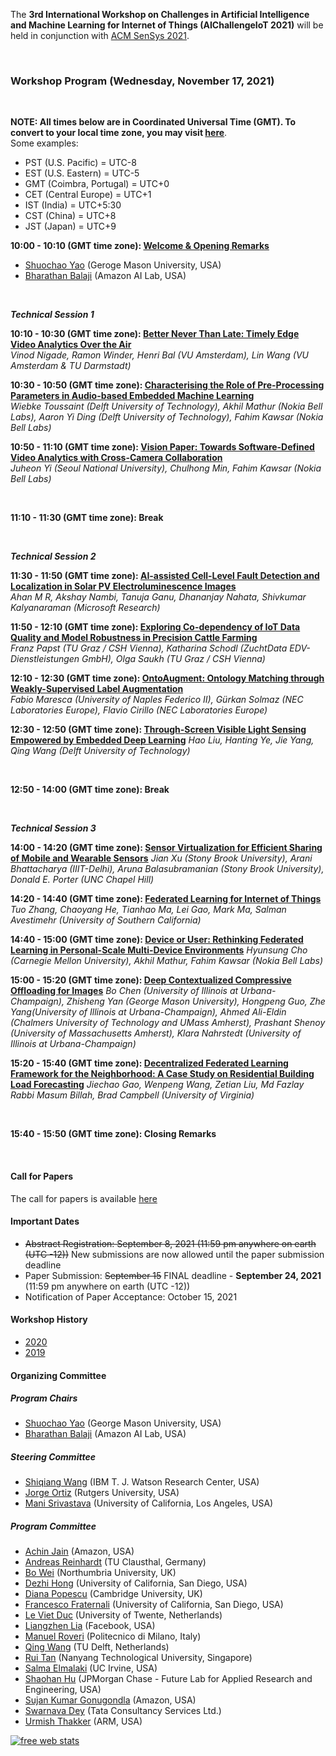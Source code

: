 The **3rd International Workshop on Challenges in Artificial Intelligence and Machine Learning for Internet of Things (AIChallengeIoT 2021)** will be held in conjunction with [ACM SenSys 2021](http://sensys.acm.org/2021/).


<script type="text/javascript">
function displayDate(dt) {
  var hour = dt.getHours();
  var minute = dt.getMinutes();
  var temp = '' + ((hour > 12) ? hour - 12 : hour);
  if (hour == 0)
    temp = '12';
  temp += ((minute < 10) ? ':0' : ':') + minute;
  temp += (hour >= 12) ? ' PM' : ' AM';
  temp += (dt.getDay() - dt.getUTCDay() == 1 ? ' (Nov. 17)' : '');
  return temp;
}

function getTimezoneOffset() {
  var offset = -(new Date()).getTimezoneOffset()/60;
  var temp = "UTC" + (offset >= 0 ? "+" : "") + offset;
  return temp;
}

function getLocalTimezone() {
  try {
    return Intl.DateTimeFormat().resolvedOptions().timeZone + ", " + getTimezoneOffset();
  }
  catch(e) {
    return getTimezoneOffset();
  }
}

function writeTimeRange(startTime, endTime) {
  var startTimeObj = new Date("2020-11-16T" + startTime + ":00.000+00:00");
  var endTimeObj = new Date("2020-11-16T" + endTime + ":00.000+00:00");

  return document.write(displayDate(startTimeObj) + " - " + displayDate(endTimeObj) + " (" + getLocalTimezone() +")");
}
</script>

<br/>

### Workshop Program (Wednesday, November 17, 2021)

<br/>

**NOTE: All times below are in Coordinated Universal Time (GMT). To convert to your local time zone, you may visit [here](https://time.is/compare/1000AM_17_Nov_2021_in_UTC)**.  
Some examples:  

- PST (U.S. Pacific) = UTC-8
- EST (U.S. Eastern) = UTC-5 
- GMT (Coimbra, Portugal) = UTC+0  
- CET (Central Europe) = UTC+1  
- IST (India) = UTC+5:30  
- CST (China) = UTC+8  
- JST (Japan) = UTC+9

**10:00 - 10:10 (GMT time zone): [Welcome & Opening Remarks]()**  
- [Shuochao Yao]() (Geroge Mason University, USA)
- [Bharathan Balaji]() (Amazon AI Lab, USA)

<br/>

***Technical Session 1***  

**10:10 - 10:30 (GMT time zone): [Better Never Than Late: Timely Edge Video Analytics Over the Air]()**  
*Vinod Nigade, Ramon Winder, Henri Bal (VU Amsterdam), Lin Wang (VU Amsterdam & TU Darmstadt)*

**10:30 - 10:50 (GMT time zone): [Characterising the Role of Pre-Processing Parameters in Audio-based Embedded Machine Learning]()**  
*Wiebke Toussaint (Delft University of Technology), Akhil Mathur (Nokia Bell Labs), Aaron Yi Ding (Delft University of Technology), Fahim Kawsar (Nokia Bell Labs)*

**10:50 - 11:10 (GMT time zone): [Vision Paper: Towards Software-Defined Video Analytics with Cross-Camera Collaboration]()**  
*Juheon Yi (Seoul National University), Chulhong Min, Fahim Kawsar (Nokia Bell Labs)*

<br/>

**11:10 - 11:30 (GMT time zone): Break**

<br/>


***Technical Session 2***

**11:30 - 11:50 (GMT time zone): [AI-assisted Cell-Level Fault Detection and Localization in Solar PV Electroluminescence Images]()**  
*Ahan M R, Akshay Nambi, Tanuja Ganu, Dhananjay Nahata, Shivkumar Kalyanaraman (Microsoft Research)*

**11:50 - 12:10 (GMT time zone): [Exploring Co-dependency of IoT Data Quality and Model Robustness in Precision Cattle Farming]()**  
*Franz Papst (TU Graz / CSH Vienna), Katharina Schodl (ZuchtData EDV-Dienstleistungen GmbH), Olga Saukh (TU Graz / CSH Vienna)*

**12:10 - 12:30 (GMT time zone): [OntoAugment: Ontology Matching through Weakly-Supervised Label Augmentation]()**  
*Fabio Maresca (University of Naples Federico II), Gürkan Solmaz (NEC Laboratories Europe), Flavio Cirillo (NEC Laboratories Europe)*

**12:30 - 12:50 (GMT time zone): [Through-Screen Visible Light Sensing Empowered by Embedded Deep Learning]()** 
*Hao Liu, Hanting Ye, Jie Yang, Qing Wang (Delft University of Technology)*


<br/>

**12:50 - 14:00 (GMT time zone): Break**

<br/>


***Technical Session 3***

**14:00 - 14:20 (GMT time zone): [Sensor Virtualization for Efficient Sharing of Mobile and Wearable Sensors]()** 
*Jian Xu (Stony Brook University), Arani Bhattacharya (IIIT-Delhi), Aruna Balasubramanian (Stony Brook University), Donald E. Porter (UNC Chapel Hill)*

**14:20 - 14:40 (GMT time zone): [Federated Learning for Internet of Things]()** 
*Tuo Zhang, Chaoyang He, Tianhao Ma, Lei Gao, Mark Ma, Salman Avestimehr (University of Southern California)*

**14:40 - 15:00 (GMT time zone): [Device or User: Rethinking Federated Learning in Personal-Scale Multi-Device Environments]()**
*Hyunsung Cho (Carnegie Mellon University), Akhil Mathur, Fahim Kawsar (Nokia Bell Labs)*

**15:00 - 15:20 (GMT time zone): [Deep Contextualized Compressive Offloading for Images]()**
*Bo Chen (University of Illinois at Urbana-Champaign), Zhisheng Yan (George Mason University), Hongpeng Guo, Zhe Yang(University of Illinois at Urbana-Champaign), Ahmed Ali-Eldin (Chalmers University of Technology and UMass Amherst), Prashant Shenoy (University of Massachusetts Amherst), Klara Nahrstedt (University of Illinois at Urbana-Champaign)*

**15:20 - 15:40 (GMT time zone): [Decentralized Federated Learning Framework for the Neighborhood: A Case Study on Residential Building Load Forecasting]()** 
*Jiechao Gao, Wenpeng Wang, Zetian Liu, Md Fazlay Rabbi Masum Billah, Brad Campbell (University of Virginia)*


<br/>

**15:40 - 15:50 (GMT time zone): Closing Remarks**

<br/>


#### Call for Papers

The call for papers is available [here](https://aichallengeiot.github.io/cfp.html)

#### Important Dates
- ~~Abstract Registration: September 8, 2021 (11:59 pm anywhere on earth (UTC -12))~~  New submissions are now allowed until the paper submission deadline
- Paper Submission: ~~September 15~~ FINAL deadline - **September 24, 2021** (11:59 pm anywhere on earth (UTC -12))
- Notification of Paper Acceptance: October 15, 2021


#### Workshop History

- [2020](https://aichallengeiot.github.io/2020/index.html)
- [2019](https://aichallengeiot.github.io/2019/index.html)



#### Organizing Committee

##### Program Chairs

- [Shuochao Yao](https://yscacaca.github.io/) (George Mason University, USA)
- [Bharathan Balaji](https://www.synergylabs.org/bharath/) (Amazon AI Lab, USA)


##### Steering Committee

- [Shiqiang Wang](https://researcher.watson.ibm.com/researcher/view.php?person=us-wangshiq) (IBM T. J. Watson Research Center, USA)
- [Jorge Ortiz](http://jorgeortizphd.info/) (Rutgers University, USA)
- [Mani Srivastava](https://www.ee.ucla.edu/mani-srivastava/) (University of California, Los Angeles, USA)


##### Program Committee
- [Achin Jain](https://jainachin.github.io/) (Amazon, USA)
- [Andreas Reinhardt](https://www.areinhardt.de/) (TU Clausthal, Germany)
- [Bo Wei](https://www.northumbria.ac.uk/about-us/our-staff/w/bo-wei/) (Northumbria University, UK)
- [Dezhi Hong](https://cseweb.ucsd.edu/~dehong/) (University of California, San Diego, USA)
- [Diana Popescu](https://www.kcl.ac.uk/people/diana-popescu) (Cambridge University, UK)
- [Francesco Fraternali](https://cseweb.ucsd.edu/~frfrater/) (University of California, San Diego, USA)
- [Le Viet Duc](https://people.utwente.nl/v.d.le) (University of Twente, Netherlands)
- [Liangzhen Lia](https://aichallengeiot.github.io) (Facebook, USA)
- [Manuel Roveri](http://roveri.faculty.polimi.it/) (Politecnico di Milano, Italy)
- [Qing Wang](https://www.st.ewi.tudelft.nl/qing/) (TU Delft, Netherlands)
- [Rui Tan](https://personal.ntu.edu.sg/tanrui/) (Nanyang Technological University, Singapore)
- [Salma Elmalaki](https://faculty.sites.uci.edu/elmalaki/) (UC Irvine, USA)
- [Shaohan Hu](https://hushaohan.github.io/) (JPMorgan Chase - Future Lab for Applied Research and Engineering, USA)
- [Sujan Kumar Gonugondla](https://www.linkedin.com/in/sujan-kumar-gonugondla-ab6787142) (Amazon, USA)
- [Swarnava Dey](https://aichallengeiot.github.io) (Tata Consultancy Services Ltd.)
- [Urmish Thakker](https://urmish.github.io/) (ARM, USA)


<script type="text/javascript">
var sc_project=8539485; 
var sc_invisible=1; 
var sc_security="2bff2be0"; 
var scJsHost = (("https:" == document.location.protocol) ? "https://secure." : "http://www.");
document.write("<sc"+"ript type='text/javascript' src='" + scJsHost + "statcounter.com/counter/counter.js'></"+"script>");
</script>

<noscript>
  <div class="statcounter"><a title="free web stats"
href="http://statcounter.com/" target="_blank"><img
class="statcounter"
src="https://c.statcounter.com/8539485/0/2bff2be0/1/"
alt="free web stats"></a></div>
</noscript>

